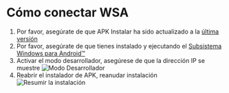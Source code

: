 # Cómo conectar WSA
1. Por favor, asegúrate de que APK Instalar ha sido actualizado a la [última versión](https://www.microsoft.com/store/productId/9P2JFQ43FPPG "APK Installer")
2. Por favor, asegúrate de que tienes instalado y ejecutando el [Subsistema Windows para Android™](https://www.microsoft.com/store/productId/9P3395VX91NR)
3. Activar el modo desarrollador, asegúrese de que la dirección IP se muestre ![Modo Desarrollador](https://raw.githubusercontent.com/Paving-Base/APK-Installer/screenshots/Documents/Tutorials/How%20To%20Connect%20WSA/Images/Snipaste_2022-10-02_19-02-09.png)
4. Reabrir el instalador de APK, reanudar instalación ![Resumir la instalación](https://raw.githubusercontent.com/Paving-Base/APK-Installer/screenshots/Documents/Tutorials/How%20To%20Connect%20WSA/Images/Snipaste_2022-10-02_17-34-04.png)

